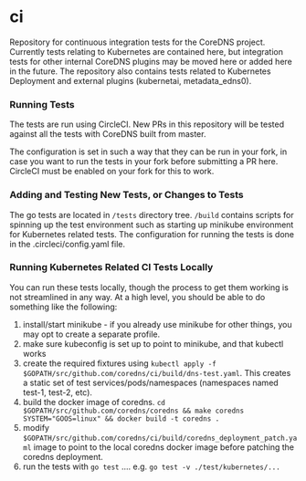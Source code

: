 # ci

Repository for continuous integration tests for the CoreDNS project. Currently tests relating to Kubernetes are contained here, but integration tests for other internal CoreDNS plugins may be moved here or added here in the future. 
The repository also contains tests related to Kubernetes Deployment and external plugins (kubernetai, metadata_edns0).

### Running Tests

The tests are run using CircleCI. New PRs in this repository will be tested against all the tests with CoreDNS built from master.

The configuration is set in such a way that they can be run in your fork, in case you want to run the tests in your fork before submitting a PR here.
CircleCI must be enabled on your fork for this to work.

### Adding and Testing New Tests, or Changes to Tests

The go tests are located in `/tests` directory tree. `/build` contains scripts for spinning up the test environment such as starting up minikube environment for Kubernetes related tests.
The configuration for running the tests is done in the .circleci/config.yaml file.

### Running Kubernetes Related CI Tests Locally

You can run these tests locally, though the process to get them working is not streamlined in any way.
At a high level, you should be able to do something like the following:
1. install/start minikube - if you already use minikube for other things, you may opt to create a separate profile.
2. make sure kubeconfig is set up to point to minikube, and that kubectl works
3. create the required fixtures using `kubectl apply -f $GOPATH/src/github.com/coredns/ci/build/dns-test.yaml`. This creates a static set of test services/pods/namespaces (namespaces named test-1, test-2, etc).
4. build the docker image of coredns. `cd $GOPATH/src/github.com/coredns/coredns && make coredns SYSTEM="GOOS=linux" && docker build -t coredns .`
5. modify `$GOPATH/src/github.com/coredns/ci/build/coredns_deployment_patch.yaml` image to point to the local coredns docker image before patching the coredns deployment.
6. run the tests with `go test` .... e.g. `go test -v ./test/kubernetes/...`
